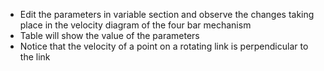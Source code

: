 

* Edit the parameters in variable section and observe the changes taking place in the velocity diagram of the four bar mechanism
* Table will show the value of the parameters
* Notice that the velocity of a point on a rotating link is perpendicular to the link